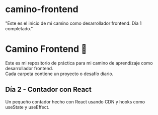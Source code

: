 # camino-frontend

"Este es el inicio de mi camino como desarrollador frontend. Día 1 completado."

# Camino Frontend 🚀

Este es mi repositorio de práctica para mi camino de aprendizaje como desarrollador frontend.  
Cada carpeta contiene un proyecto o desafío diario.

## Día 2 - Contador con React
Un pequeño contador hecho con React usando CDN y hooks como useState y useEffect.

